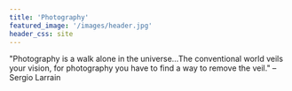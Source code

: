 ```yaml
---
title: 'Photography'
featured_image: '/images/header.jpg'
header_css: site
---
```

"Photography is a walk alone in the universe…The conventional world veils your vision, for photography you have to find a way to remove the veil." – Sergio Larrain 